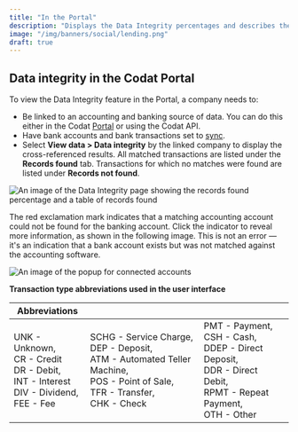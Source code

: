 ```yaml
---
title: "In the Portal"
description: "Displays the Data Integrity percentages and describes the records that were matched and not matched"
image: "/img/banners/social/lending.png"
draft: true
---
```


## Data integrity in the Codat Portal

To view the Data Integrity feature in the Portal, a company needs to:

- Be linked to an accounting and banking source of data. You can do this either in the Codat [Portal](https://app.codat.io/) or using the Codat API.
- Have bank accounts and bank transactions set to [sync](/core-concepts/data-type-settings).
- Select **View data > Data integrity** by the linked company to display the cross-referenced results. All matched transactions are listed under the **Records found** tab. Transactions for which no matches were found are listed under **Records not found**.

![An image of the Data Integrity page showing the records found percentage and a table of records found](/img/old/3e145f8-DataIntegrity5.png)

The red exclamation mark indicates that a matching accounting account could not be found for the banking account. Click the indicator to reveal more information, as shown in the following image. This is not an error &mdash; it's an indication that a bank account exists but was not matched against the accounting software.

![An image of the popup for connected accounts](/img/old/a52c29c-DataIntegrity6.png)

**Transaction type abbreviations used in the user interface**

|Abbreviations| | |
|----|----|----|
|UNK - Unknown, <br/> CR - Credit <br/> DR - Debit, <br/> INT - Interest <br/> DIV - Dividend, <br/> FEE - Fee|SCHG - Service Charge, <br/> DEP - Deposit, <br/> ATM - Automated Teller Machine, <br/> POS - Point of Sale, <br/> TFR - Transfer, <br/> CHK - Check|PMT - Payment, <br/> CSH - Cash, <br/> DDEP - Direct Deposit, <br/> DDR - Direct Debit, <br/> RPMT - Repeat Payment, <br/> OTH - Other|


